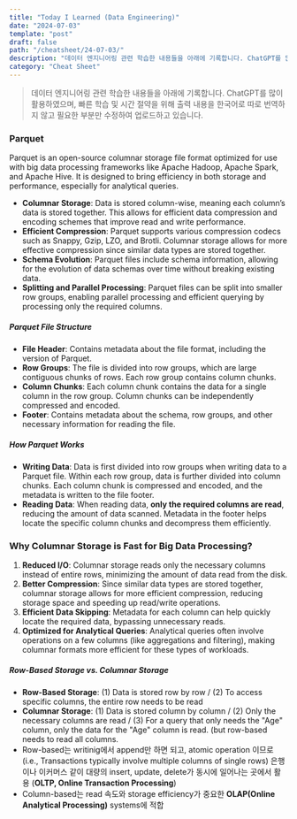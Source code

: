 ```yaml
---
title: "Today I Learned (Data Engineering)"
date: "2024-07-03"
template: "post"
draft: false
path: "/cheatsheet/24-07-03/"
description: "데이터 엔지니어링 관련 학습한 내용들을 아래에 기록합니다. ChatGPT를 많이 활용하였으며, 빠른 학습 및 시간 절약을 위해 출력 내용을 한국어로 따로 번역하지 않고 필요한 부분만 수정하여 업로드하고 있습니다. Parquet is an open-source columnar storage file format optimized for use with big data processing frameworks ..."
category: "Cheat Sheet"
---
```


> 데이터 엔지니어링 관련 학습한 내용들을 아래에 기록합니다. ChatGPT를 많이 활용하였으며, 빠른 학습 및 시간 절약을 위해 출력 내용을 한국어로 따로 번역하지 않고 필요한 부분만 수정하여 업로드하고 있습니다. 

### Parquet

Parquet is an open-source columnar storage file format optimized for use with big data processing frameworks like Apache Hadoop, Apache Spark, and Apache Hive. It is designed to bring efficiency in both storage and performance, especially for analytical queries.

- **Columnar Storage**: Data is stored column-wise, meaning each column’s data is stored together. This allows for efficient data compression and encoding schemes that improve read and write performance.
- **Efficient Compression**: Parquet supports various compression codecs such as Snappy, Gzip, LZO, and Brotli. Columnar storage allows for more effective compression since similar data types are stored together.
- **Schema Evolution**: Parquet files include schema information, allowing for the evolution of data schemas over time without breaking existing data.
- **Splitting and Parallel Processing**: Parquet files can be split into smaller row groups, enabling parallel processing and efficient querying by processing only the required columns.

##### Parquet File Structure

- **File Header**: Contains metadata about the file format, including the version of Parquet.
- **Row Groups**: The file is divided into row groups, which are large contiguous chunks of rows. Each row group contains column chunks.
- **Column Chunks**: Each column chunk contains the data for a single column in the row group. Column chunks can be independently compressed and encoded.
- **Footer**: Contains metadata about the schema, row groups, and other necessary information for reading the file.

##### How Parquet Works

- **Writing Data**: Data is first divided into row groups when writing data to a Parquet file. Within each row group, data is further divided into column chunks. Each column chunk is compressed and encoded, and the metadata is written to the file footer.
- **Reading Data**: When reading data, **only the required columns are read**, reducing the amount of data scanned. Metadata in the footer helps locate the specific column chunks and decompress them efficiently.

### Why Columnar Storage is Fast for Big Data Processing?

1. **Reduced I/O**: Columnar storage reads only the necessary columns instead of entire rows, minimizing the amount of data read from the disk.
2. **Better Compression**: Since similar data types are stored together, columnar storage allows for more efficient compression, reducing storage space and speeding up read/write operations.
3. **Efficient Data Skipping**: Metadata for each column can help quickly locate the required data, bypassing unnecessary reads.
4. **Optimized for Analytical Queries**: Analytical queries often involve operations on a few columns (like aggregations and filtering), making columnar formats more efficient for these types of workloads.

##### Row-Based Storage vs. Columnar Storage

- **Row-Based Storage**: (1) Data is stored row by row / (2) To access specific columns, the entire row needs to be read
- **Columnar Storage**: (1) Data is stored column by column / (2) Only the necessary columns are read / (3) For a query that only needs the "Age" column, only the data for the "Age" column is read. (but row-based needs to read all columns.
- Row-based는 writinig에서 append만 하면 되고, atomic operation 이므로(i.e., Transactions typically involve multiple columns of single rows) 은행이나 이커머스 같이 대량의 insert, update, delete가 동시에 일어나는 곳에서 활용 (**OLTP, Online Transaction Processing**)
- Column-based는 read 속도와 storage efficiency가 중요한 **OLAP(Online Analytical Processing)** systems에 적합

